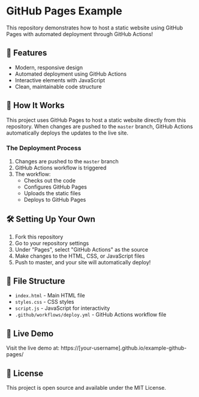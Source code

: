 # GitHub Pages Example

This repository demonstrates how to host a static website using GitHub Pages with automated deployment through GitHub Actions!

## 🌟 Features

- Modern, responsive design
- Automated deployment using GitHub Actions
- Interactive elements with JavaScript
- Clean, maintainable code structure

## 🚀 How It Works

This project uses GitHub Pages to host a static website directly from this repository. When changes are pushed to the `master` branch, GitHub Actions automatically deploys the updates to the live site.

### The Deployment Process

1. Changes are pushed to the `master` branch
2. GitHub Actions workflow is triggered
3. The workflow:
   - Checks out the code
   - Configures GitHub Pages
   - Uploads the static files
   - Deploys to GitHub Pages

## 🛠️ Setting Up Your Own

1. Fork this repository
2. Go to your repository settings
3. Under "Pages", select "GitHub Actions" as the source
4. Make changes to the HTML, CSS, or JavaScript files
5. Push to master, and your site will automatically deploy!

## 📝 File Structure

- `index.html` - Main HTML file
- `styles.css` - CSS styles
- `script.js` - JavaScript for interactivity
- `.github/workflows/deploy.yml` - GitHub Actions workflow file

## 🔗 Live Demo

Visit the live demo at: https://[your-username].github.io/example-github-pages/

## 📄 License

This project is open source and available under the MIT License. 